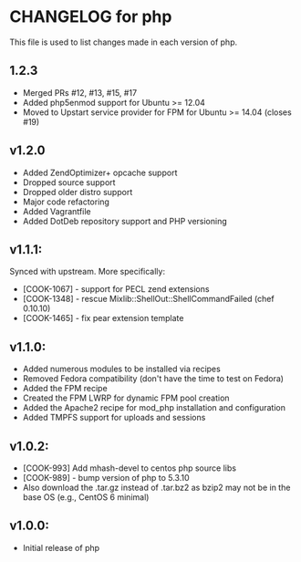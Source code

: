 # CHANGELOG for php

This file is used to list changes made in each version of php.

## 1.2.3

* Merged PRs #12, #13, #15, #17
* Added php5enmod support for Ubuntu >= 12.04
* Moved to Upstart service provider for FPM for Ubuntu >= 14.04 (closes #19)

## v1.2.0

* Added ZendOptimizer+ opcache support
* Dropped source support
* Dropped older distro support
* Major code refactoring
* Added Vagrantfile
* Added DotDeb repository support and PHP versioning

## v1.1.1:

Synced with upstream. More specifically:

* [COOK-1067] - support for PECL zend extensions
* [COOK-1348] - rescue Mixlib::ShellOut::ShellCommandFailed (chef 0.10.10)
* [COOK-1465] - fix pear extension template

## v1.1.0:

* Added numerous modules to be installed via recipes
* Removed Fedora compatibility (don't have the time to test on Fedora)
* Added the FPM recipe
* Created the FPM LWRP for dynamic FPM pool creation
* Added the Apache2 recipe for mod_php installation and configuration
* Added TMPFS support for uploads and sessions

## v1.0.2:

* [COOK-993] Add mhash-devel to centos php source libs
* [COOK-989] - bump version of php to 5.3.10
* Also download the .tar.gz instead of .tar.bz2 as bzip2 may not be in
  the base OS (e.g., CentOS 6 minimal)

## v1.0.0:

* Initial release of php

